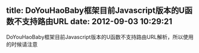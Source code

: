 title: DoYouHaoBaby框架目前Javascript版本的U函数不支持路由URL
date: 2012-09-03 10:29:21
---

DoYouHaoBaby框架目前Javascript版本的U函数不支持路由URL解析，所以使用的时候请注意